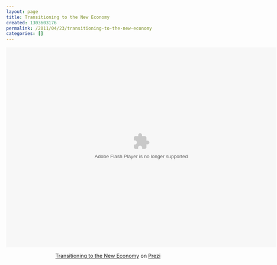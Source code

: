 ```yaml
---
layout: page
title: Transitioning to the New Economy
created: 1303603176
permalink: /2011/04/23/transitioning-to-the-new-economy
categories: []
---
```

<div class="prezi-player">
<style media="screen" type="text/css">
.prezi-player { width: 550px; } .prezi-player-links { text-align: center; }</style>
<object classid="clsid:D27CDB6E-AE6D-11cf-96B8-444553540000" id="prezi_-qiaswjo975y" name="prezi_-qiaswjo975y" height="540" width="730"><param name="movie" value="http://prezi.com/bin/preziloader.swf"><param name="allowfullscreen" value="true"><param name="allowscriptaccess" value="always"><param name="bgcolor" value="#ffffff"><param name="flashvars" value="prezi_id=-qiaswjo975y&amp;lock_to_path=0&amp;color=ffffff&amp;autoplay=no&amp;autohide_ctrls=0"><embed allowfullscreen="true" allowscriptaccess="always" bgcolor="#ffffff" flashvars="prezi_id=-qiaswjo975y&amp;lock_to_path=0&amp;color=ffffff&amp;autoplay=no&amp;autohide_ctrls=0" id="preziEmbed_-qiaswjo975y" name="preziEmbed_-qiaswjo975y" src="http://prezi.com/bin/preziloader.swf" type="application/x-shockwave-flash" height="540" width="730"></object><div class="prezi-player-links"><p><a href="http://prezi.com/-qiaswjo975y/transitioning-to-the-new-economy/" title="How your business can transition to the new economy. (Original Prezi by Arthur Brock http://prezi.com/-qiaswjo975y )">Transitioning to the New Economy</a> on <a href="http://prezi.com">Prezi</a></p></div></div>
